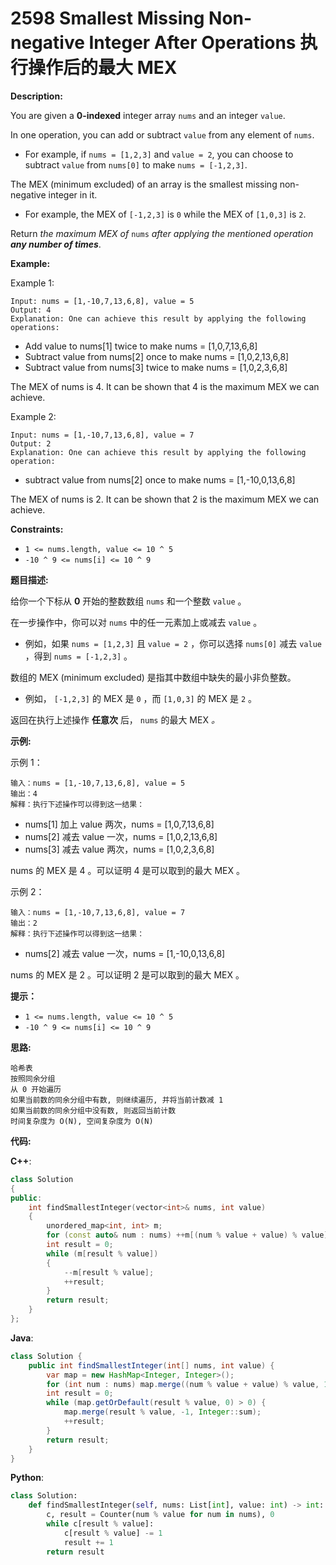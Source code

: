# 2598 Smallest Missing Non-negative Integer After Operations 执行操作后的最大 MEX

__Description:__

You are given a __0-indexed__ integer array `nums` and an integer `value`.

In one operation, you can add or subtract `value` from any element of `nums`.

- For example, if `nums = [1,2,3]` and `value = 2`, you can choose to subtract `value` from `nums[0]` to make `nums = [-1,2,3]`.

The MEX (minimum excluded) of an array is the smallest missing non-negative integer in it.

- For example, the MEX of `[-1,2,3]` is `0` while the MEX of `[1,0,3]` is `2`.

Return _the maximum MEX of_ `nums` _after applying the mentioned operation __any number of times___.

__Example:__

Example 1:

```text
Input: nums = [1,-10,7,13,6,8], value = 5
Output: 4
Explanation: One can achieve this result by applying the following operations:
```

- Add value to nums[1] twice to make nums = [1,0,7,13,6,8]
- Subtract value from nums[2] once to make nums = [1,0,2,13,6,8]
- Subtract value from nums[3] twice to make nums = [1,0,2,3,6,8]

The MEX of nums is 4. It can be shown that 4 is the maximum MEX we can achieve.

Example 2:

```text
Input: nums = [1,-10,7,13,6,8], value = 7
Output: 2
Explanation: One can achieve this result by applying the following operation:
```

- subtract value from nums[2] once to make nums = [1,-10,0,13,6,8]

The MEX of nums is 2. It can be shown that 2 is the maximum MEX we can achieve.

__Constraints:__

- `1 <= nums.length, value <= 10 ^ 5`
- `-10 ^ 9 <= nums[i] <= 10 ^ 9`

__题目描述:__

给你一个下标从 __0__ 开始的整数数组 `nums` 和一个整数 `value` 。

在一步操作中，你可以对 `nums` 中的任一元素加上或减去 `value` 。

- 例如，如果 `nums = [1,2,3]` 且 `value = 2` ，你可以选择 `nums[0]` 减去 `value` ，得到 `nums = [-1,2,3]` 。

数组的 MEX (minimum excluded) 是指其中数组中缺失的最小非负整数。

- 例如， `[-1,2,3]` 的 MEX 是 `0` ，而 `[1,0,3]` 的 MEX 是 `2` 。

返回在执行上述操作 __任意次__ 后， `nums` 的最大 MEX _。_

__示例:__

示例 1：

```text
输入：nums = [1,-10,7,13,6,8], value = 5
输出：4
解释：执行下述操作可以得到这一结果：
```

- nums[1] 加上 value 两次，nums = [1,0,7,13,6,8]
- nums[2] 减去 value 一次，nums = [1,0,2,13,6,8]
- nums[3] 减去 value 两次，nums = [1,0,2,3,6,8]

nums 的 MEX 是 4 。可以证明 4 是可以取到的最大 MEX 。

示例 2：

```text
输入：nums = [1,-10,7,13,6,8], value = 7
输出：2
解释：执行下述操作可以得到这一结果：
```

- nums[2] 减去 value 一次，nums = [1,-10,0,13,6,8]

nums 的 MEX 是 2 。可以证明 2 是可以取到的最大 MEX 。

__提示：__

- `1 <= nums.length, value <= 10 ^ 5`
- `-10 ^ 9 <= nums[i] <= 10 ^ 9`

__思路:__

```text
哈希表
按照同余分组
从 0 开始遍历
如果当前数的同余分组中有数, 则继续遍历, 并将当前计数减 1
如果当前数的同余分组中没有数, 则返回当前计数
时间复杂度为 O(N), 空间复杂度为 O(N)
```

__代码:__

__C++__:

```C++
class Solution 
{
public:
    int findSmallestInteger(vector<int>& nums, int value) 
    {
        unordered_map<int, int> m;
        for (const auto& num : nums) ++m[(num % value + value) % value];
        int result = 0;
        while (m[result % value])
        {
            --m[result % value];
            ++result;
        }
        return result;
    }
};
```

__Java__:

```Java
class Solution {
    public int findSmallestInteger(int[] nums, int value) {
        var map = new HashMap<Integer, Integer>();
        for (int num : nums) map.merge((num % value + value) % value, 1, Integer::sum);
        int result = 0;
        while (map.getOrDefault(result % value, 0) > 0) {
            map.merge(result % value, -1, Integer::sum);
            ++result;
        }
        return result;
    }
}
```

__Python__:

```Python
class Solution:
    def findSmallestInteger(self, nums: List[int], value: int) -> int:
        c, result = Counter(num % value for num in nums), 0
        while c[result % value]:
            c[result % value] -= 1
            result += 1
        return result
```
